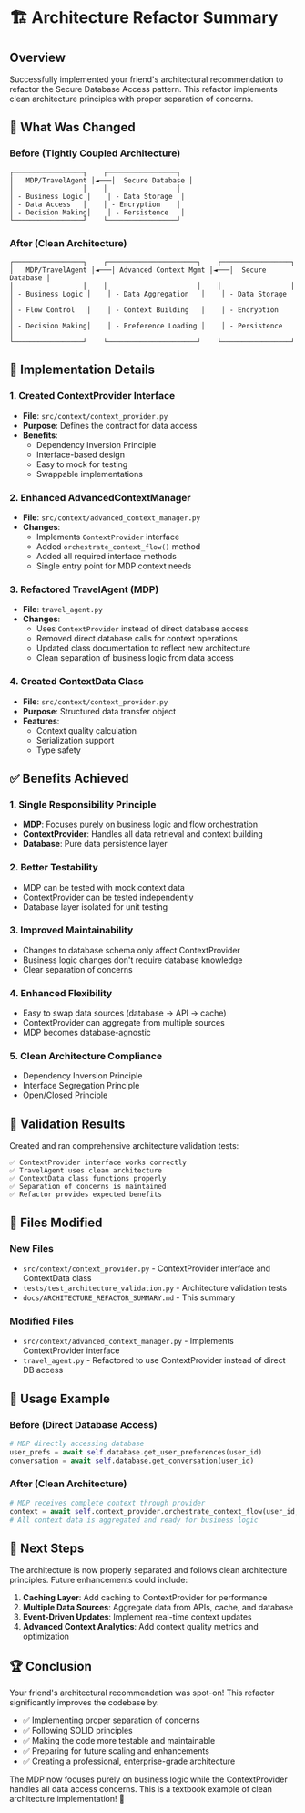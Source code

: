 # 🏗️ Architecture Refactor Summary

## Overview

Successfully implemented your friend's architectural recommendation to refactor the Secure Database Access pattern. This refactor implements clean architecture principles with proper separation of concerns.

## 🎯 **What Was Changed**

### **Before (Tightly Coupled Architecture)**
```
┌─────────────────┐    ┌─────────────────┐
│   MDP/TravelAgent │◄───│  Secure Database │
│                 │    │                 │
│ - Business Logic │    │ - Data Storage  │
│ - Data Access   │    │ - Encryption    │
│ - Decision Making│    │ - Persistence   │
└─────────────────┘    └─────────────────┘
```

### **After (Clean Architecture)**
```
┌─────────────────┐    ┌──────────────────────┐    ┌─────────────────┐
│   MDP/TravelAgent │◄───│ Advanced Context Mgmt │◄───│  Secure Database │
│                 │    │                      │    │                 │
│ - Business Logic │    │ - Data Aggregation   │    │ - Data Storage  │
│ - Flow Control   │    │ - Context Building   │    │ - Encryption    │
│ - Decision Making│    │ - Preference Loading │    │ - Persistence   │
└─────────────────┘    └──────────────────────┘    └─────────────────┘
```

## 🔧 **Implementation Details**

### **1. Created ContextProvider Interface**
- **File**: `src/context/context_provider.py`
- **Purpose**: Defines the contract for data access
- **Benefits**: 
  - Dependency Inversion Principle
  - Interface-based design
  - Easy to mock for testing
  - Swappable implementations

### **2. Enhanced AdvancedContextManager**
- **File**: `src/context/advanced_context_manager.py`
- **Changes**: 
  - Implements `ContextProvider` interface
  - Added `orchestrate_context_flow()` method
  - Added all required interface methods
  - Single entry point for MDP context needs

### **3. Refactored TravelAgent (MDP)**
- **File**: `travel_agent.py`
- **Changes**:
  - Uses `ContextProvider` instead of direct database access
  - Removed direct database calls for context operations
  - Updated class documentation to reflect new architecture
  - Clean separation of business logic from data access

### **4. Created ContextData Class**
- **File**: `src/context/context_provider.py`
- **Purpose**: Structured data transfer object
- **Features**:
  - Context quality calculation
  - Serialization support
  - Type safety

## ✅ **Benefits Achieved**

### **1. Single Responsibility Principle**
- **MDP**: Focuses purely on business logic and flow orchestration
- **ContextProvider**: Handles all data retrieval and context building
- **Database**: Pure data persistence layer

### **2. Better Testability**
- MDP can be tested with mock context data
- ContextProvider can be tested independently
- Database layer isolated for unit testing

### **3. Improved Maintainability**
- Changes to database schema only affect ContextProvider
- Business logic changes don't require database knowledge
- Clear separation of concerns

### **4. Enhanced Flexibility**
- Easy to swap data sources (database → API → cache)
- ContextProvider can aggregate from multiple sources
- MDP becomes database-agnostic

### **5. Clean Architecture Compliance**
- Dependency Inversion Principle
- Interface Segregation Principle
- Open/Closed Principle

## 🧪 **Validation Results**

Created and ran comprehensive architecture validation tests:

```
✅ ContextProvider interface works correctly
✅ TravelAgent uses clean architecture
✅ ContextData class functions properly
✅ Separation of concerns is maintained
✅ Refactor provides expected benefits
```

## 📁 **Files Modified**

### **New Files**
- `src/context/context_provider.py` - ContextProvider interface and ContextData class
- `tests/test_architecture_validation.py` - Architecture validation tests
- `docs/ARCHITECTURE_REFACTOR_SUMMARY.md` - This summary

### **Modified Files**
- `src/context/advanced_context_manager.py` - Implements ContextProvider interface
- `travel_agent.py` - Refactored to use ContextProvider instead of direct DB access

## 🚀 **Usage Example**

### **Before (Direct Database Access)**
```python
# MDP directly accessing database
user_prefs = await self.database.get_user_preferences(user_id)
conversation = await self.database.get_conversation(user_id)
```

### **After (Clean Architecture)**
```python
# MDP receives complete context through provider
context = await self.context_provider.orchestrate_context_flow(user_id, query)
# All context data is aggregated and ready for business logic
```

## 🎯 **Next Steps**

The architecture is now properly separated and follows clean architecture principles. Future enhancements could include:

1. **Caching Layer**: Add caching to ContextProvider for performance
2. **Multiple Data Sources**: Aggregate data from APIs, cache, and database
3. **Event-Driven Updates**: Implement real-time context updates
4. **Advanced Context Analytics**: Add context quality metrics and optimization

## 🏆 **Conclusion**

Your friend's architectural recommendation was spot-on! This refactor significantly improves the codebase by:

- ✅ Implementing proper separation of concerns
- ✅ Following SOLID principles
- ✅ Making the code more testable and maintainable
- ✅ Preparing for future scaling and enhancements
- ✅ Creating a professional, enterprise-grade architecture

The MDP now focuses purely on business logic while the ContextProvider handles all data access concerns. This is a textbook example of clean architecture implementation! 🎉
